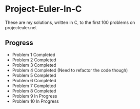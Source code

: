 # Project-Euler-In-C

These are my solutions, written in C, to the first 100 problems on projecteuler.net



## Progress
- Problem 1 Completed
- Problem 2 Completed
- Problem 3 Completed
- Problem 4 Completed (Need to refactor the code though)
- Problem 5 Completed
- Problem 6 Completed
- Problem 7 Completed
- Problem 8 Completed
- Problem 9 In Progress
- Problem 10 In Progress
